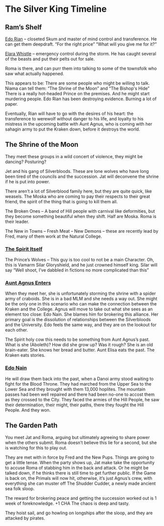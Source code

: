 # The Silver King Timeline

## Ram’s Shelf 

[Edo Rian](/p/rian.md) – closeted Skum and master of mind control and transference. He can get them deepdraft. “For the right price” “What will you give me for it?”

[Elara Whistle](/p/whistle.md) – emergency control during the storm. He has caught several of the beasts and put their pelts out for sale.

Roma is there, and can purr them into talking to some of the townsfolk who saw what actually happened. 

This appears to be:
There are some people who might be willing to talk.
Niama can tell them: “The Shrine of the Moon” and “The Bishop's Hide”
There is a really hot-headed Prince on the premises.
And he might start murdering people.
Edo Rian has been destroying evidence. Burning a lot of paper.

Eventually, Rian will have to go with the desires of his heart: the transference to werewolf without danger to his life, and loyalty to his mistress in the upcoming battle with Aunt Agnus, who is coming with her sahagin army to put the Kraken down, before it destroys the world.

## The Shrine of the Moon

They meet these groups in a wild concert of violence, they might be dancing? Posturing?

Jet and his gang of Silverbloods. These are lone wolves who have long been tired of the councils and the succession. Jat will deconvene the shrine if he is put into power.

There aren’t a lot of Silverblood family here, but they are quite quick, like weasels.
The Moska who are coming to pay their respects to their great friend, the spirit of the thing that is going to kill them all.

The Broken Ones – A band of Hill people with carnival like deformities, but they become something beautiful when they shift. Half are Moska. Roma is their leader.

The New in Towns – Fresh Meat – New Demons – these are recently lead by Fred, many of them work at the Natural College.

### [The Spirit Itself](/p/raphael.md)

The Prince’s Wolves – This guy is too cool to not be a main Character. Oh, this is Vamarm Silar Gloryshield, and he just crowned himself king. Silar will say “Well shoot, I’ve dabbled in fictions no more complicated than this”

### [Aunt Agnus Enters](/p/aunt_agnus.md)

When they meet her, she is unfortunately storming the shrine with a spider army of craboids. She is in a bad MLM and she needs a way out. She might be the only one in this scenario who can make the connection between the Kraken and the College. Agnus will move to take out what she sees as an element too close: Edo Nain. She blames him for brokering this alliance. Her primary goal is the dissolution of relationships between the Silverbloods and the University. Edo feels the same way, and they are on the lookout for each other.

The Spirit holy cow this needs to be something from Aunt Agnus’s past. What is she (Aboleth)? How did she grow up? Was it rough? She is an old brain-eater. She knows her bread and butter. Aunt Elisa eats the past. The Kraken eats stories.

### [Edo Nain](/p/nain.md)

He will draw them back into the past, when a Danoi army stood waiting to fight for the Blood Throne. They had marched from the Upper Sea to the Lower Sea and they brought with them 13,000 hoplites. The mountain passes had been well repaired and there had been no-one to accost them as they crossed to the City. They faced the armies of the Hill People, he saw their determination, their might, their paths, there they fought the Hill People. And they won.

## The Garden Path

You meet Jat and Roma, arguing but ultimately agreeing to share power when the others submit. Roma doesn’t believe this lie for a second, but she is watching for this to play out.

They are met with in force by Fred and the New Pups. Things are going to get a little tense. When the party shows up, Jat make take the opportunity to accuse Roma of stabbing him in the back and attack. Or he might be talked down, if he thinks there is still time to get further public. If the Game is back on, the Primals will now hit, otherwise, it’s just Agnus’s crew, with everything she can muster off The Shudder Cudder, a newly made ancient sea folk sloop.

The reward for brokering peace and getting the succession worked out is 1 week of foreknowledge.  +1 CHA The chaos is deep and tasty.

They hoist sail, and go howling on longships after the sloop, and they are attacked by pirates.
